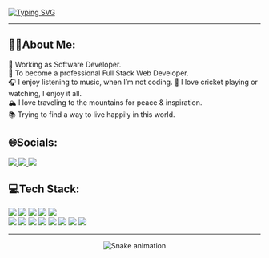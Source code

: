 <a href="https://git.io/typing-svg"><img src="https://readme-typing-svg.demolab.com?font=Fira+Code&weight=500&size=25&pause=1000&color=96A4FF&background=0CBEFF00&vCenter=true&width=700&height=40&lines=Hii+I'm+Shubhangam+from+TechWorld..%F0%9F%92%BB" alt="Typing SVG" /></a><hr>
<h2 align = "left"> 🧑‍💻About Me:</h2>
<div align = "left">
🔭 Working as Software Developer.<br>
🎯 To become a professional Full Stack Web Developer.<br>
🎧 I enjoy listening to music, when I’m not coding.
🏏 I love cricket playing or watching, I enjoy it all.<br>
🏔️ I love traveling to the mountains for peace & inspiration.<br>
📚 Trying to find a way to live happily in this world.<br>
  
</div>
<h2 align = "left">🌐Socials:</h2>
<div align = "left">
  <a href="https://linkedin.com/in/shubhangam-pandey-86706a350" target=" blank">
    <img src="https://img.shields.io/badge/LinkedIn-%230077B5.svg?style=for-the-badge&logo=linkedin&logoColor=white" />
  </a>
  <a href="mailto:shubhangampandey2001@gmail.com" target=" blank">
    <img src="https://img.shields.io/badge/Email-D14836?style=for-the-badge&logo=gmail&logoColor=white" />
  </a>
    <a href="https://instagram.com/Shubhangam__" target=" blank">
    <img src="https://img.shields.io/badge/Instagram-%23E4405F.svg?style=for-the-badge&logo=instagram&logoColor=white" />
  </a>
</div>
<h2 align = "left">💻Tech Stack: </h2>
<div align = "left">
    <img src="https://img.shields.io/badge/java-%23ED8B00.svg?style=for-the-badge&logo=openjdk&logoColor=white" />
    <img src="https://img.shields.io/badge/spring-%236DB33F.svg?style=for-the-badge&logo=spring&logoColor=white" />
    <img src="https://img.shields.io/badge/mysql-4479A1.svg?style=for-the-badge&logo=mysql&logoColor=white" />
    <img src="https://img.shields.io/badge/javascript-%23323330.svg?style=for-the-badge&logo=javascript&logoColor=%23F7DF1E" />
    <img src="https://img.shields.io/badge/css3-%231572B6.svg?style=for-the-badge&logo=css3&logoColor=white" /><br>
    <img src="https://img.shields.io/badge/react-%2320232a.svg?style=for-the-badge&logo=react&logoColor=%2361DAFB" />
    <img src="https://img.shields.io/badge/AWS-%23FF9900.svg?style=for-the-badge&logo=amazon-aws&logoColor=white" />
    <img src="https://img.shields.io/badge/vite-%23646CFF.svg?style=for-the-badge&logo=vite&logoColor=white" />
    <img src="https://img.shields.io/badge/vue.js-%2335495e.svg?style=for-the-badge&logo=vuedotjs&logoColor=%234FC08D" />
    <img src="https://img.shields.io/badge/apache%20tomcat-%23F8DC75.svg?style=for-the-badge&logo=apache-tomcat&logoColor=black" />
    <img src="https://img.shields.io/badge/Canva-%2300C4CC.svg?style=for-the-badge&logo=Canva&logoColor=white" />
    <img src="https://img.shields.io/badge/git-%23F05033.svg?style=for-the-badge&logo=git&logoColor=white" />
    <img src="https://img.shields.io/badge/github-%23121011.svg?style=for-the-badge&logo=github&logoColor=white" />
</div><hr>
<div align="center">
  <img src="https://profile-readme-generator.com/assets/snake.svg" alt="Snake animation" />
</div>



